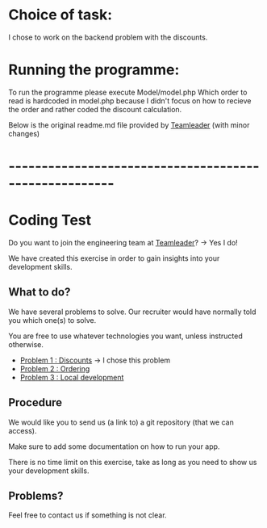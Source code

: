 # Choice of task:

I chose to work on the backend problem with the discounts.

# Running the programme:

To run the programme please execute Model/model.php
Which order to read is hardcoded in model.php because I didn't focus on how to recieve the order and rather coded the discount calculation.


Below is the original readme.md file provided by [Teamleader](https://www.teamleader.eu/company/engineering) (with minor changes)
# ------------------------------------------------------

# Coding Test

Do you want to join the engineering team at [Teamleader](https://www.teamleader.eu/company/engineering)? -> Yes I do!

We have created this exercise in order to gain insights into your development skills.

## What to do?

We have several problems to solve. Our recruiter would have normally told you which one(s) to solve.

You are free to use whatever technologies you want, unless instructed otherwise.

- [Problem 1 : Discounts](./1-discounts.md)              -> I chose this problem 
- [Problem 2 : Ordering](./2-ordering.md)
- [Problem 3 : Local development](./3-local-development.md)

## Procedure

We would like you to send us (a link to) a git repository (that we can access).  

Make sure to add some documentation on how to run your app.

There is no time limit on this exercise, take as long as you need to show us your development skills.

## Problems?

Feel free to contact us if something is not clear.
